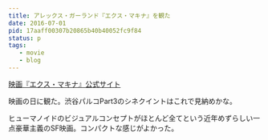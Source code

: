 ```yaml
---
title: アレックス・ガーランド『エクス・マキナ』を観た
date: 2016-07-01
pid: 17aaff00307b20865b40b40052fc9f84
status: p
tags:
   - movie
   - blog
---
```


[映画『エクス・マキナ』公式サイト][1]

映画の日に観た。渋谷パルコPart3のシネクイントはこれで見納めかな。

ヒューマノイドのビジュアルコンセプトがほとんど全てという近年めずらしい一点豪華主義のSF映画。コンパクトな感じがよかった。

[1]:	http://www.exmachina-movie.jp/